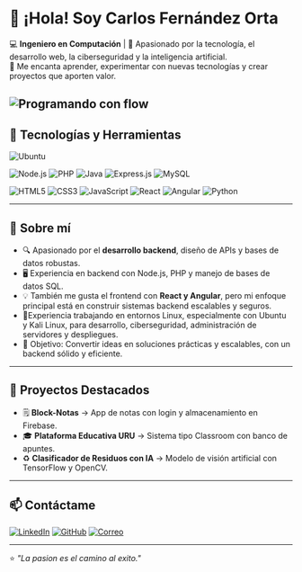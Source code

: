 # 👋 ¡Hola! Soy Carlos Fernández Orta

💻 **Ingeniero en Computación** | 📍 Apasionado por la tecnología, el desarrollo web, la ciberseguridad y la inteligencia artificial.  
🚀 Me encanta aprender, experimentar con nuevas tecnologías y crear proyectos que aporten valor.

![Programando con flow](https://media.giphy.com/media/v1.Y2lkPTc5MGI3NjExZjExdHlwczhiaHE0MDA4N2pka2huejlldTBtcnNyYmR5cWlidGxuMCZlcD12MV9naWZzX3NlYXJjaCZjdD1n/8m7nAJTYvzNUh54HQm/giphy.gif)
---

## 🔧 Tecnologías y Herramientas

![Ubuntu](https://img.shields.io/badge/Ubuntu-E95420?style=for-the-badge&logo=ubuntu&logoColor=white)

![Node.js](https://img.shields.io/badge/Node.js-339933?style=for-the-badge&logo=node.js&logoColor=white)
![PHP](https://img.shields.io/badge/PHP-777BB4?style=for-the-badge&logo=php&logoColor=white)
![Java](https://img.shields.io/badge/Java-007396?style=for-the-badge&logo=java&logoColor=white)
![Express.js](https://img.shields.io/badge/Express.js-000000?style=for-the-badge&logo=express&logoColor=white)
![MySQL](https://img.shields.io/badge/MySQL-005C84?style=for-the-badge&logo=mysql&logoColor=white)


![HTML5](https://img.shields.io/badge/HTML5-E34F26?style=for-the-badge&logo=html5&logoColor=white)
![CSS3](https://img.shields.io/badge/CSS3-1572B6?style=for-the-badge&logo=css3&logoColor=white)
![JavaScript](https://img.shields.io/badge/JavaScript-F7DF1E?style=for-the-badge&logo=javascript&logoColor=black)
![React](https://img.shields.io/badge/React-20232A?style=for-the-badge&logo=react&logoColor=61DAFB)
![Angular](https://img.shields.io/badge/Angular-DD0031?style=for-the-badge&logo=angular&logoColor=white)
![Python](https://img.shields.io/badge/Python-3776AB?style=for-the-badge&logo=python&logoColor=white)

---

## 📌 Sobre mí
- 🔍 Apasionado por el **desarrollo backend**, diseño de APIs y bases de datos robustas.
- 🖥 Experiencia en backend con Node.js, PHP y manejo de bases de datos SQL.
- 💡 También me gusta el frontend con **React y Angular**, pero mi enfoque principal está en construir sistemas backend escalables y seguros.
- 🐧Experiencia trabajando en entornos Linux, especialmente con Ubuntu y Kali Linux, para desarrollo, ciberseguridad, administración de servidores y despliegues.
- 🎯 Objetivo: Convertir ideas en soluciones prácticas y escalables, con un backend sólido y eficiente.
---

## 📂 Proyectos Destacados
- 🗒 **Block-Notas** → App de notas con login y almacenamiento en Firebase.
- 🎓 **Plataforma Educativa URU** → Sistema tipo Classroom con banco de apuntes.  
- ♻ **Clasificador de Residuos con IA** → Modelo de visión artificial con TensorFlow y OpenCV.

---

## 📫 Contáctame
[![LinkedIn](https://img.shields.io/badge/LinkedIn-0A66C2?style=for-the-badge&logo=linkedin&logoColor=white)](https://www.linkedin.com/in/carlos-fernández-orta-9210812b7)
[![GitHub](https://img.shields.io/badge/GitHub-181717?style=for-the-badge&logo=github&logoColor=white)](https://github.com/carlosfernandezdev)
[![Correo](https://img.shields.io/badge/Email-D14836?style=for-the-badge&logo=gmail&logoColor=white)](mailto:carlosgustavoforta@gmail.com)

---

⭐ *"La pasion es el camino al exito."*
